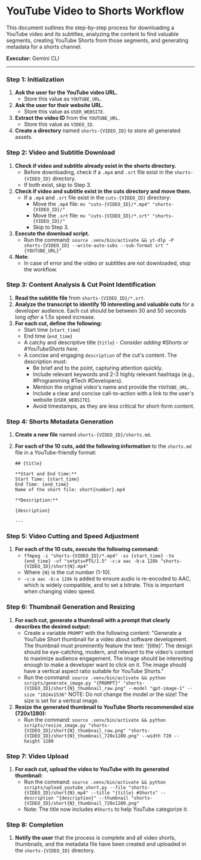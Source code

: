 # YouTube Video to Shorts Workflow

This document outlines the step-by-step process for downloading a YouTube video and its subtitles, analyzing the content to find valuable segments, creating YouTube Shorts from those segments, and generating metadata for a shorts channel.

**Executor:** Gemini CLI

---

### **Step 1: Initialization**

1.  **Ask the user for the YouTube video URL.**
    *   Store this value as `YOUTUBE_URL`.
2.  **Ask the user for their website URL.**
    *   Store this value as `USER_WEBSITE`.
3.  **Extract the video ID** from the `YOUTUBE_URL`.
    *   Store this value as `VIDEO_ID`.
4.  **Create a directory** named `shorts-{VIDEO_ID}` to store all generated assets.

### **Step 2: Video and Subtitle Download**

1.  **Check if video and subtitle already exist in the shorts directory.**
    *   Before downloading, check if a `.mp4` and `.srt` file exist in the `shorts-{VIDEO_ID}` directory.
    *   If both exist, skip to Step 3.
2.  **Check if video and subtitle exist in the cuts directory and move them.**
    *   If a `.mp4` and `.srt` file exist in the `cuts-{VIDEO_ID}` directory:
        *   Move the `.mp4` file: `mv "cuts-{VIDEO_ID}/*.mp4" "shorts-{VIDEO_ID}/"`
        *   Move the `.srt` file: `mv "cuts-{VIDEO_ID}/*.srt" "shorts-{VIDEO_ID}/"`
        *   Skip to Step 3.
3.  **Execute the download script.**
    *   Run the command: `source .venv/bin/activate && yt-dlp -P shorts-{VIDEO_ID} --write-auto-subs --sub-format srt "{YOUTUBE_URL}"`
4.  **Note**:
    *   In case of error and the video or subtitles are not downloaded, stop the workflow.

### **Step 3: Content Analysis & Cut Point Identification**

1.  **Read the subtitle file** from `shorts-{VIDEO_ID}/*.srt`.
2.  **Analyze the transcript to identify 10 interesting and valuable cuts** for a developer audience. Each cut should be between 30 and 50 seconds long *after* a 1.5x speed increase.
3.  **For each cut, define the following:**
    *   Start time (`start_time`)
    *   End time (`end_time`)
    *   A catchy and descriptive title (`title`) - *Consider adding #Shorts or #YouTubeShorts here.*
    *   A concise and engaging `description` of the cut's content. The description must:
        *   Be brief and to the point, capturing attention quickly.
        *   Include relevant keywords and 2-3 highly relevant hashtags (e.g., #Programming #Tech #Developers).
        *   Mention the original video's name and provide the `YOUTUBE_URL`.
        *   Include a clear and concise call-to-action with a link to the user's website (`USER_WEBSITE`).
        *   Avoid timestamps, as they are less critical for short-form content.

### **Step 4: Shorts Metadata Generation**

1.  **Create a new file** named `shorts-{VIDEO_ID}/shorts.md`.
2.  **For each of the 10 cuts, add the following information** to the `shorts.md` file in a YouTube-friendly format:

    ```
    ## {title}

    **Start and End time:**
    Start Time: {start_time}
    End Time: {end_time}
    Name of the short file: short{number}.mp4

    **Description:**

    {description}

    ---
    ```

### **Step 5: Video Cutting and Speed Adjustment**

1.  **For each of the 10 cuts, execute the following command:**
    *   `ffmpeg -i "shorts-{VIDEO_ID}/*.mp4" -ss {start_time} -to {end_time} -vf "setpts=PTS/1.5" -c:a aac -b:a 128k "shorts-{VIDEO_ID}/short{N}.mp4"`
    *   Where `{N}` is the cut number (1-10).
    *   `-c:a aac -b:a 128k` is added to ensure audio is re-encoded to AAC, which is widely compatible, and to set a bitrate. This is important when changing video speed.

### **Step 6: Thumbnail Generation and Resizing**

1.  **For each cut, generate a thumbnail with a prompt that clearly describes the desired output:**
    *   Create a variable `PROMPT` with the following content: "Generate a YouTube Short thumbnail for a video about software development. The thumbnail must prominently feature the text: '{title}'. The design should be eye-catching, modern, and relevant to the video's content to maximize audience engagement. The image should be interesting enough to make a developer want to click on it. The image should have a vertical aspect ratio suitable for YouTube Shorts."
    *   Run the command: `source .venv/bin/activate && python scripts/generate_image.py "{PROMPT}" "shorts-{VIDEO_ID}/short{N}_thumbnail_raw.png" --model "gpt-image-1" --size "1024x1536"`
    NOTE: Do not change the model or the size! The size is set for a vertical image.
2.  **Resize the generated thumbnail to YouTube Shorts recommended size (720x1280):**
    *   Run the command: `source .venv/bin/activate && python scripts/resize_image.py "shorts-{VIDEO_ID}/short{N}_thumbnail_raw.png" "shorts-{VIDEO_ID}/short{N}_thumbnail_720x1280.png" --width 720 --height 1280`

### **Step 7: Video Upload**

1.  **For each cut, upload the video to YouTube with its generated thumbnail:**
    *   Run the command: `source .venv/bin/activate && python scripts/upload_youtube_short.py --file "shorts-{VIDEO_ID}/short{N}.mp4" --title "{title} #Shorts" --description "{description}" --thumbnail "shorts-{VIDEO_ID}/short{N}_thumbnail_720x1280.png"`
    *   Note: The title now includes `#Shorts` to help YouTube categorize it.

### **Step 8: Completion**

1.  **Notify the user** that the process is complete and all video shorts, thumbnails, and the metadata file have been created and uploaded in the `shorts-{VIDEO_ID}` directory.
